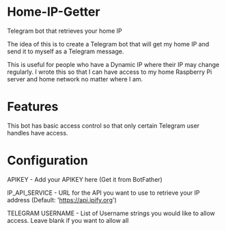 # Home-IP-Getter
Telegram bot that retrieves your home IP

The idea of this is to create a Telegram bot that will get my home IP and send it to myself as a Telegram message.

This is useful for people who have a Dynamic IP where their IP may change regularly. I wrote this so that I can have access to my home Raspberry Pi server and home network no matter where I am.

# Features
This bot has basic access control so that only certain Telegram user handles have access.

# Configuration

APIKEY - Add your APIKEY here (Get it from BotFather)

IP_API_SERVICE - URL for the API you want to use to retrieve your IP address (Default: 'https://api.ipify.org')

TELEGRAM USERNAME - List of Username strings you would like to allow access. Leave blank if you want to allow all
